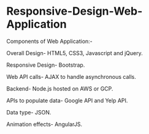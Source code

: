 # Responsive-Design-Web-Application

Components of Web Application:-

Overall Design- HTML5, CSS3, Javascript and jQuery.

Responsive Design- Bootstrap.

Web API calls- AJAX to handle asynchronous calls.

Backend- Node.js hosted on AWS or GCP.

APIs to populate data- Google API and Yelp API.

Data type- JSON.

Animation effects- AngularJS.
